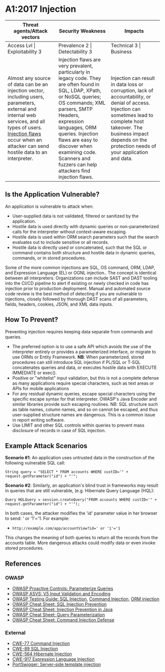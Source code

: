 # A1:2017 Injection

| Threat agents/Attack vectors | Security Weakness           | Impacts               |
| -- | -- | -- |
| Access Lvl \| Exploitability 3 | Prevalence 2 \| Detectability 3 | Technical 3 \| Business |
| Almost any source of data can be an injection vector, including users, parameters, external and internal web services, and all types of users. [Injection flaws](https://www.owasp.org/index.php/Injection_Flaws) occur when an attacker can send hostile data to an interpreter. | Injection flaws are very prevalent, particularly in legacy code. They are often found in SQL, LDAP, XPath, or NoSQL queries; OS commands; XML parsers, SMTP Headers, expression languages, ORM queries. Injection flaws are easy to discover when examining code. Scanners and fuzzers can help attackers find injection flaws. | Injection can result in data loss or corruption, lack of accountability, or denial of access. Injection can sometimes lead to complete host takeover. The business impact depends on the protection needs of your application and data. |

## Is the Application Vulnerable?

An application is vulnerable to attack when:

* User-supplied data is not validated, filtered or sanitized by the application.
* Hostile data is used directly with dynamic queries or non-parameterized calls for the interpreter without context-aware escaping.
* Hostile data is used within ORM search parameters such that the search evaluates out to include sensitive or all records.
* Hostile data is directly used or concatenated, such that the SQL or command contains both structure and hostile data in dynamic queries, commands, or in stored procedures.

Some of the more common injections are SQL, OS command, ORM, LDAP, and Expression Language (EL) or OGNL injection.. The concept is identical between all interpreters. Organizations can include SAST and DAST tooling into the CI/CD pipeline to alert if existing or newly checked in code has injection prior to production deployment. Manual and automated source code review is the best method of detecting if you are vulnerable to injections, closely followed by thorough DAST scans of all parameters, fields, headers, cookies, JSON, and XML data inputs.

## How To Prevent?

Preventing injection requires keeping data separate from commands and queries.

* The preferred option is to use a safe API which avoids the use of the interpreter entirely or provides a parameterized interface, or migrate to use ORMs or Entity Framework. **NB**: When parameterized, stored procedures can still introduce SQL injection if PL/SQL or T-SQL concatenates queries and data, or executes hostile data with EXECUTE IMMEDIATE or exec().
* Positive or "whitelist" input validation, but this is not a complete defense as many applications require special characters, such as text areas or APIs for mobile applications
* For any residual dynamic queries, escape special characters using the specific escape syntax for that interpreter. OWASP's Java Encoder and similar libraries provide such escaping routines. NB: SQL structure such as table names, column names, and so on cannot be escaped, and thus user-supplied structure names are dangerous. This is a common issue in report writing software.
* Use LIMIT and other SQL controls within queries to prevent mass disclosure of records in case of SQL injection.

## Example Attack Scenarios

**Scenario #1**: An application uses untrusted data in the construction of the following vulnerable SQL call:

```
String query = "SELECT * FROM accounts WHERE custID='" + request.getParameter("id") + "'";
```

**Scenario #2**: Similarly, an application's blind trust in frameworks may result in queries that are still vulnerable, (e.g. Hibernate Query Language (HQL):

```
Query HQLQuery = session.createQuery("FROM accounts WHERE custID='" + request.getParameter("id") + "'");
```

In both cases, the attacker modifies the 'id' parameter value in her browser to send:  ' or '1'='1. For example:
* `http://example.com/app/accountView?id=' or '1'='1`

This changes the meaning of both queries to return all the records from the accounts table.  More dangerous attacks could modify data or even invoke stored procedures.

## References

### OWASP

* [OWASP Proactive Controls: Parameterize Queries](https://www.owasp.org/index.php/OWASP_Proactive_Controls#2:_Parameterize_Queries)
* [OWASP ASVS: V5 Input Validation and Encoding](TBA)
* [OWASP Testing Guide: SQL Injection](https://www.owasp.org/index.php/Testing_for_SQL_Injection_(OTG-INPVAL-005)), [Command Injection](https://www.owasp.org/index.php/Testing_for_Command_Injection_(OTG-INPVAL-013)), [ORM injection](https://www.owasp.org/index.php/Testing_for_ORM_Injection_(OTG-INPVAL-007))
* [OWASP Cheat Sheet: SQL Injection Prevention](https://www.owasp.org/index.php/SQL_Injection_Prevention_Cheat_Sheet)
* [OWASP Cheat Sheet: Injection Prevention in Java](https://www.owasp.org/index.php/Injection_Prevention_Cheat_Sheet_in_Java)
* [OWASP Cheat Sheet: Query Parameterization](https://www.owasp.org/index.php/Query_Parameterization_Cheat_Sheet)
* [OWASP Cheat Sheet: Command Injection Defense](https://www.owasp.org/index.php/Command_Injection_Defense_Cheat_Sheet)

### External

* [CWE-77 Command Injection](https://cwe.mitre.org/data/definitions/77.html)
* [CWE-89 SQL Injection](https://cwe.mitre.org/data/definitions/89.html)
* [CWE-564 Hibernate Injection](https://cwe.mitre.org/data/definitions/564.html)
* [CWE-917 Expression Language Injection](https://cwe.mitre.org/data/definitions/917.html)
* [PortSwigger: Server-side template injection](https://portswigger.net/knowledgebase/issues/details/00101080_serversidetemplateinjection)
